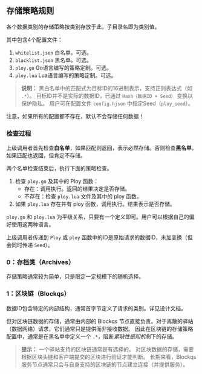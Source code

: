## 存储策略规则

各个数据类别的存储策略按类别存放于此，子目录名即为类别值。

其中包含4个配置文件：

1. `whitelist.json` 白名单。可选。
2. `blacklist.json` 黑名单。可选。
3. `ploy.go`  Go语言编写的策略定制。可选。
4. `ploy.lua` Lua语言编写的策略定制。可选。

> **说明：**
> 黑白名单中的匹配式为目标ID的16进制表示，支持正则表达式（如 `.*`）。
> 目标ID并不是实际的数据ID，已通过 `Hash（数据ID + Seed）` 变换以保护隐私。
> 用户可在配置文件 `config.hjson` 中指定Seed（`ploy_seed`）。

注意，如果所有的配置都不存在，默认不会存储任何数据！


### 检查过程

上级调用者首先检查**白名单**，如果匹配则返回，表示必然存储。否则检查**黑名单**，如果匹配也返回，但肯定不存储。

两个名单检查结束后，执行下面的策略检查。

1. 检查 `ploy.go` 及其中的 Ploy 函数：
    - 存在：调用执行。返回的结果决定是否存储。
    - 不存在：检查 `ploy.lua` 文件及其中的 ploy 函数。
2. 如果 `ploy.lua` 存在并有 ploy 函数，调用执行。结果表示是否存储。

`ploy.go` 和 `ploy.lua` 为平级关系，只要有一个定义即可。用户可以根据自己的偏好使用这两种语言。

上级调用者传递到 `Ploy` 或 `ploy` 函数中的ID是原始请求的数据ID，未加变换（但会同时传递 `Seed`）。


### 0：存档类（Archives）

存储策略通常较为简单，只是限定一定规模下的随机选择。


### 1：区块链（Blockqs）

数据ID包含特定的内部结构，通常首字节定义了请求的类别。详见设计文档。

但对区块链数据的存储，通常由内部的 Blockqs 节点直接负责。对于离散的驿站（数据网络）请求，它们通常只是提供而非接收数据。
因此在区块链的存储策略配置中，通常是在黑名单中定义一个 `.*`，阻断*紧缺性感知机制*下的存储。

> **提示：**
> 一个驿站支持的区块链通常是有选择的。
> 对区块数据的存储，需要根据区块头链和客户端提交的区块进行验证才能判断。
> 长期来看，Blockqs服务节点通常只会与自身支持的区块链的节点建立连接（并提供服务）。
